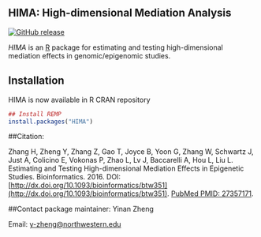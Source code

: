 ## HIMA: High-dimensional Mediation Analysis
[![GitHub release](https://img.shields.io/badge/release-v1.0.6-blue.svg)](https://github.com/YinanZheng/HIMA/releases)

*HIMA* is an [R](http://en.wikipedia.org/wiki/R_%28programming_language%29) package for estimating and testing high-dimensional mediation effects in genomic/epigenomic studies.

## Installation 

HIMA is now available in R CRAN repository
```r
## Install REMP
install.packages("HIMA")
```

##Citation:

Zhang H, Zheng Y, Zhang Z, Gao T, Joyce B, Yoon G, Zhang W, Schwartz J, Just A, Colicino E, Vokonas P, Zhao L, Lv J, Baccarelli A, Hou L, Liu L. Estimating and Testing High-dimensional Mediation Effects in Epigenetic Studies. Bioinformatics. 2016. DOI: [http://dx.doi.org/10.1093/bioinformatics/btw351](http://dx.doi.org/10.1093/bioinformatics/btw351). [PubMed PMID: 27357171](http://www.ncbi.nlm.nih.gov/pubmed/?term=27357171).

##Contact package maintainer:
Yinan Zheng 

Email: y-zheng@northwestern.edu

